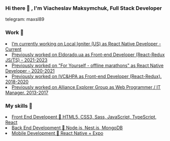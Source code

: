 ### Hi there 👋 , I'm Viacheslav Maksymchuk, Full Stack Developer

<p>telegram: maxsl89</p>

<h3>Work 💼</h3>
<u>
   
   <li>I’m currently working on Local Igniter (US) as React Native Developer - Current</li>
<li>Previously worked on Eldorado.ua as Front-end Developer (React-Redux JS/TS) - 2021-2023</li>
<li>Previously worked on "For Yourself - offline marathons" as React Native Developer - 2020-2021</li>
<li>Previously worked on IVC&HPA as Front-end Developer (React-Redux). 2018-2020</li>
<li>Previously worked on Alliance Explorer Group as Web Programmer / IT Manager. 2013-2017 </li>
</u>

<h3>My skills 🔎</h3>
<u>
<li>Front End Developent   🎨   HTML5, CSS3, Sass, JavaScript, TypeScript, React</li>
<li>Back End Development   💾   Node.js, Nest.js, MongoDB</li>
<li>Mobile Development   📱     React Native + Expo</li>
</u>





